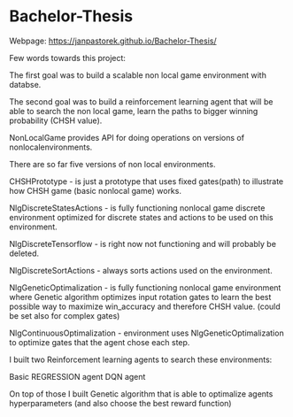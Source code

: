 # Bachelor-Thesis

Webpage:
https://janpastorek.github.io/Bachelor-Thesis/

Few words towards this project:

The first goal was to build a scalable non local game environment with databse.

The second goal was to build a reinforcement learning agent that will be able to search the non local game, learn the paths to bigger winning probability (CHSH value).

NonLocalGame provides API for doing operations on versions of nonlocalenvironments.

There are so far five versions of non local environments.

CHSHPrototype - is just a prototype that uses fixed gates(path) to illustrate how CHSH game (basic nonlocal game) works.

NlgDiscreteStatesActions - is fully functioning nonlocal game discrete environment optimized for discrete states and actions to be used on this environment.

NlgDiscreteTensorflow - is right now not functioning and will probably be deleted.

NlgDiscreteSortActions - always sorts actions used on the environment.

NlgGeneticOptimalization - is fully functioning nonlocal game environment where Genetic algorithm optimizes input rotation gates to learn the best possible way to maximize win_accuracy and therefore CHSH value. (could be set also for complex gates)

NlgContinuousOptimalization - environment uses NlgGeneticOptimalization to optimize gates that the agent chose each step.

I built two Reinforcement learning agents to search these environments:

Basic REGRESSION agent
DQN agent

On top of those I built Genetic algorithm that is able to optimalize agents hyperparameters (and also choose the best reward function)

